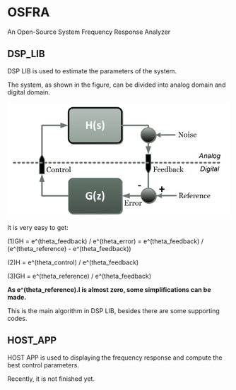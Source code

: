 # OSFRA
 An Open-Source System Frequency Response Analyzer
## DSP_LIB
 DSP LIB is used to estimate the parameters of the system.
 
 The system, as shown in the figure, can be divided into analog domain and digital domain.
 
 ![Control System](https://github.com/zhaohengbo/OSFRA/blob/master/image/1.png)
 
 It is very easy to get:
 
 (1)GH = e^(theta_feedback) / e^(theta_error) = e^(theta_feedback) / (e^(theta_reference) - e^(theta_feedback))
 
 (2)H = e^(theta_control) / e^(theta_feedback)
 
 (3)GH = e^(theta_reference) / e^(theta_feedback)
 
 **As e^(theta_reference).I is almost zero, some simplifications can be made.**
 
 This is the main algorithm in DSP LIB, besides there are some supporting codes.
 ## HOST_APP
 HOST APP is used to displaying the frequency response and compute the best control parameters.
 
 Recently, it is not finished yet.